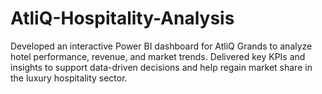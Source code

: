 # AtliQ-Hospitality-Analysis
Developed an interactive Power BI dashboard for AtliQ Grands to analyze hotel performance, revenue, and market trends. Delivered key KPIs and insights to support data-driven decisions and help regain market share in the luxury hospitality sector.
